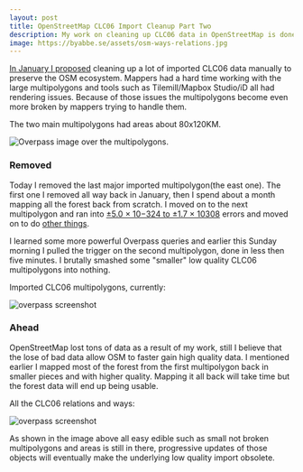 ```yaml
---
layout: post
title: OpenStreetMap CLC06 Import Cleanup Part Two
description: My work on cleaning up CLC06 data in OpenStreetMap is done for now.
image: https://byabbe.se/assets/osm-ways-relations.jpg
---
```

[In January I proposed](https://byabbe.se/blog/2015/01/05/openstreetmap-clc06-import-cleanup/) cleaning up a lot of imported CLC06 data manually to preserve the OSM ecosystem. Mappers had a hard time working with the large multipolygons and tools such as Tilemill/Mapbox Studio/iD all had rendering issues. Because of those issues the multipolygons become even more broken by mappers trying to handle them.

The two main multipolygons had areas about 80x120KM.

![Overpass image over the multipolygons.](https://byabbe.se/assets/relations.jpg)

### Removed

Today I removed the last major imported multipolygon(the east one). The first one I removed all way back in January, then I spend about a month mapping all the forest back from scratch. I moved on to the next multipolygon and ran into [±5.0 × 10−324 to ±1.7 × 10308](https://msdn.microsoft.com/en-us/library/678hzkk9.aspx) errors and moved on to do [other things](https://byabbe.se/archive.html).

I learned some more powerful Overpass queries and earlier this Sunday morning I pulled the trigger on the second multipolygon, done in less then five minutes. I brutally smashed some "smaller" low quality CLC06 multipolygons into nothing.

Imported CLC06 multipolygons, currently&#58;

![overpass screenshot](https://byabbe.se/assets/osm-relations.jpg)

### Ahead

OpenStreetMap lost tons of data as a result of my work, still I believe that the lose of bad data allow OSM to faster gain high quality data. I mentioned earlier I mapped most of the forest from the first multipolygon back in smaller pieces and with higher quality. Mapping it all back will take time but the forest data will end up being usable.

All the CLC06 relations and ways&#58;

![overpass screenshot](https://byabbe.se/assets/osm-ways-relations.jpg)

As shown in the image above all easy edible such as small not broken multipolygons and areas is still in there, progressive updates of those objects will eventually make the underlying low quality import obsolete.
